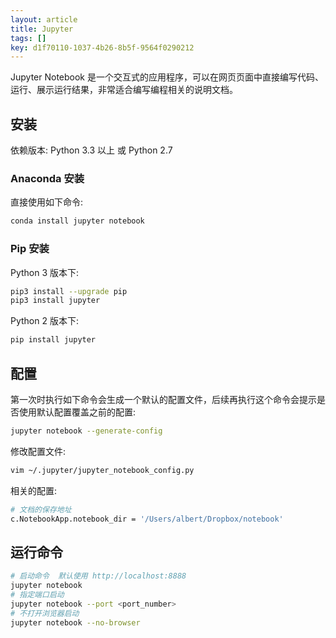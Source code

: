 ```yaml
---
layout: article
title: Jupyter
tags: []
key: d1f70110-1037-4b26-8b5f-9564f0290212
---
```


Jupyter Notebook 是一个交互式的应用程序，可以在网页页面中直接编写代码、运行、展示运行结果，非常适合编写编程相关的说明文档。

<!--more-->

## 安装

依赖版本: Python 3.3 以上 或 Python 2.7

### Anaconda 安装

直接使用如下命令:

```bash
conda install jupyter notebook
```

### Pip 安装

Python 3 版本下:

```bash
pip3 install --upgrade pip
pip3 install jupyter
```

Python 2 版本下:

```bash
pip install jupyter
```

## 配置

第一次时执行如下命令会生成一个默认的配置文件，后续再执行这个命令会提示是否使用默认配置覆盖之前的配置:

```bash
jupyter notebook --generate-config
```

修改配置文件:

```bash
vim ~/.jupyter/jupyter_notebook_config.py
```

相关的配置:

```bash
# 文档的保存地址
c.NotebookApp.notebook_dir = '/Users/albert/Dropbox/notebook'
```

## 运行命令

```bash
# 启动命令  默认使用 http://localhost:8888
jupyter notebook
# 指定端口启动
jupyter notebook --port <port_number>
# 不打开浏览器启动
jupyter notebook --no-browser
```



